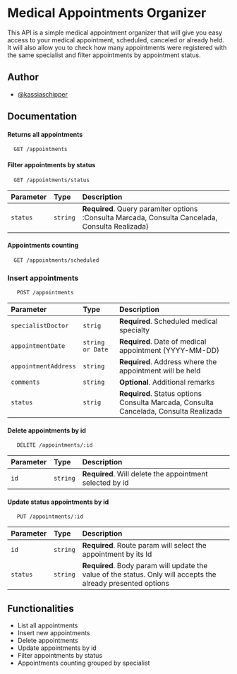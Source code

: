 
# Medical Appointments Organizer

This API is a simple medical appointment organizer that will give you easy 
access to your medical appointment, scheduled, canceled or already held. 
It will also allow you to check how many appointments were registered with the same specialist and filter appointments by appointment status.


## Author

- [@kassiaschipper](https://github.com/kassiaschipper)


## Documentation

#### Returns all appointments

```http
  GET /appointments 
```

#### Filter appointments by status 

```http
  GET /appointments/status
```

| Parameter   | Type       | Description                                   |
| :---------- | :--------- | :------------------------------------------ |
| `status`      | `string` | **Required**. Query paramiter options :Consulta Marcada, Consulta Cancelada, Consulta Realizada) |

#### Appointments counting 

```http
  GET /appointments/scheduled
```

###  Insert appointments

```http
   POST /appointments
```
| Parameter   | Type       | Description                                   |
| :---------- | :--------- | :------------------------------------------ |
| `specialistDoctor`      | `strig` |  **Required**. Scheduled medical specialty
| `appointmentDate`| `string or Date`| **Required**. Date of medical appointment (YYYY-MM-DD)
| `appointmentAddress`| `string`| **Required**. Address where the appointment will be held
| `comments` | `string`| **Optional**. Additional remarks
| `status` |`strig`|  **Required**. Status options Consulta Marcada, Consulta Cancelada, Consulta Realizada


#### Delete appointments by id

```http
   DELETE /appointments/:id
```
| Parameter   | Type       | Description                                   |
| :---------- | :--------- | :------------------------------------------ |
| `id`      | `string` | **Required**. Will delete the appointment selected by id |


#### Update status appointments by id
```http
   PUT /appointments/:id
```
| Parameter   | Type       | Description                                   |
| :---------- | :--------- | :------------------------------------------ |
| `id`      | `string` | **Required**. Route param will select the appointment by its Id|
| `status` | `string` | **Required**. Body param will update the value of the status.  Only will accepts the already presented options   |




## Functionalities

- List all appointments
- Insert new appointments
- Delete appointments
- Update appointments by id
- Filter appointments by status
- Appointments counting grouped by specialist
